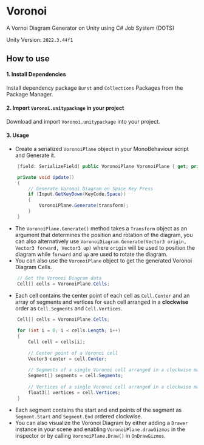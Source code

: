 # Voronoi
A Vornoi Diagram Generator on Unity using C# Job System (DOTS)

Unity Version: `2022.3.44f1`

## How to use
#### 1. Install Dependencies
Install dependency package `Burst` and `Collections` Packages from the Package Manager.
#### 2. Import `Voronoi.unitypackage` in your project
Download and import `Voronoi.unitypackage` into your project.
#### 3. Usage
- Create a serialized `VoronoiPlane` object in your MonoBehaviour script and Generate it.
```csharp
    [field: SerializeField] public VoronoiPlane VoronoiPlane { get; private set; }

    private void Update()
    {
        // Generate Voronoi Diagram on Space Key Press
        if (Input.GetKeyDown(KeyCode.Space))
        {
            VoronoiPlane.Generate(transform);
        }
    }
```
- The `VoronoiPlane.Generate()` method takes a `Transform` object as an argument that determines the position and rotation of the diagram, you can also alternatively use `VoronoiDiagram.Generate(Vector3 origin, Vector3 forward, Vector3 up)` where `origin` will be used to position the diagram while `forward` and `up` are used to rotate the diagram.
- You can also use the `VoronoiPlane` object to get the generated Voronoi Diagram Cells.
```csharp
    // Get the Voronoi Diagram data
    Cell[] cells = VoronoiPlane.Cells;
```
- Each cell contains the center point of each cell as `Cell.Center` and an array of segments and vertices for each cell arranged in a **clockwise** order as `Cell.Segments` and `Cell.Vertices`.
```csharp
    Cell[] cells = VoronoiPlane.Cells;
    
    for (int i = 0; i < cells.Length; i++)
    {
        Cell cell = cells[i];
        
        // Center point of a Voronoi cell
        Vector3 center = cell.Center;
        
        // Segments of a single Voronoi cell arranged in a clockwise manner
        Segment[] segments = cell.Segments;
        
        // Vertices of a single Voronoi cell arranged in a clockwise manner
        float3[] vertices = cell.Vertices;
    }
``` 
- Each segment contains the start and end points of the segment as `Segment.Start` and `Segment.End` ordered clockwise.
- You can also visualize the Voronoi Diagram by either adding a `Drawer` instance in your scene and enabling `VoronoiPlane.drawGizmos` in the inspector or by calling `VoronoiPlane.Draw()` in `OnDrawGizmos`.

